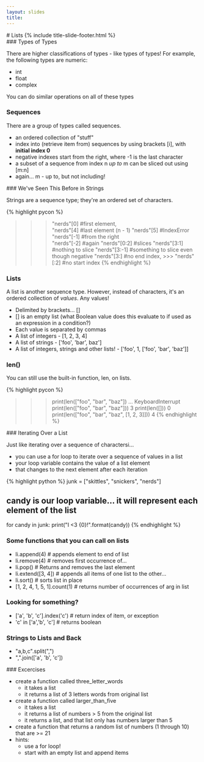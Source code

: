 ```yaml
---
layout: slides
title: 
---
```

<section markdown="block" class="title-slide">
#  Lists
{% include title-slide-footer.html %}
</section>

<section markdown="block">
###  Types of Types

There are higher classifications of types - like types of types! For example, the following types are numeric:

* int
* float
* complex

You can do similar operations on all of these types

</section>
<section>
<h3>Sequences</h3>

There are a group of types called sequences.
<ul>
	<li>an ordered collection of "stuff"</li>
	<li>index into (retrieve item from) sequences by using brackets [i], with <strong>initial index 0</strong></li>
	<li>negative indexes start from the right, where -1 is the last character</li>
	<li>a subset of a sequence from index n <em>up to</em> m can be sliced out using [m:n]</li>
	<li>again... m - up to, but not including!</li>
</ul>
</section>

<section markdown="block">
###  We've Seen This Before in Strings

Strings are a sequence type; they're an ordered set of characters.

{% highlight pycon %}
>>> "nerds"[0] #first element,  
>>> "nerds"[4] #last element (n - 1)
>>> "nerds"[5] #IndexError 
>>> "nerds"[-1] #from the right  
>>> "nerds"[-2] #again
>>> "nerds"[0:2] #slices
>>> "nerds"[3:1] #nothing to slice
>>> "nerds"[3:-1] #something to slice even though negative
>>> "nerds"[3:] #no end index,  >>> "nerds"[:2] #no start index
{% endhighlight %}

</section>

<section>
<h3>Lists</h3>

A list is another sequence type.  However, instead of characters, it's an ordered collection of _values_.  Any values!
<ul>
	<li>Delimited by brackets... []</li>
	<li>[] is an empty list (what Boolean value does this evaluate to if used as an expression in a condition?)</li>
	<li>Each value is separated by commas</li>
	<li>A list of integers - [1, 2, 3, 4]</li>
	<li>A list of strings - ['foo', 'bar', baz']</li>
	<li>A list of integers, strings and other lists! - ['foo', 1, ['foo', 'bar', 'baz']]</li>
</ul>
</section>




<section>
<h3>len()</h3>

You can still use the built-in function, len, on lists.

{% highlight pycon %}
>>> print(len(["foo", "bar", "baz"])
... 
KeyboardInterrupt
>>> print(len(["foo", "bar", "baz"]))
3
>>> print(len([]))
0
>>> print(len(["foo", "bar", "baz", [1, 2, 3]]))
4
{% endhighlight %}
</section>

<section markdown="block">
###  Iterating Over a List

Just like iterating over a sequence of charactersi...

* you can use a for loop to iterate over a sequence of values in a list
* your loop variable contains the value of a list element
* that changes to the next element after each iteration

{% highlight python %}
junk = ["skittles", "snickers", "nerds"]
#  candy is our loop variable... it will represent each element of the list
for candy in junk:
	print("I <3 {0}!".format(candy)) 
{% endhighlight %}
</section>

<section>
<h3>Some functions that you can call on lists</h3>
<ul>
	<li>li.append(4) # appends element to end of list</li>
	<li>li.remove(4) # removes first occurrence of...</li>
	<li>li.pop() # Returns and removes the last element</li>
	<li>li.extend([3, 4]) # appends all items of one list to the other...</li>
	<li>li.sort() # sorts list in place</li>
	<li>[1, 2, 4, 1, 5, 1].count(1) # returns number of occurrences of arg in list</li>
</ul>
</section>

<section>
<h3>Looking for something?</h3>
<ul>
	<li>['a', 'b', 'c'].index('c') # return index of item, or exception</li>
	<li>'c' in ['a','b', 'c'] # returns boolean</li>
</ul>
</section>

<section>
<h3>Strings to Lists and Back</h3>
<ul>
	<li>"a,b,c".split(",")</li>
	<li>",".join(['a', 'b', 'c'])</li>
</ul>
</section>


<section markdown="block">
###  Excercises

* create a function called three_letter_words
	* it takes a list
	* it returns a list of 3 letters words from original list
* create a function called larger_than_five
	* it takes a list
	* it returns a list of numbers > 5 from the original list
	* it returns a list, and that list only has numbers larger than 5
* create a function that returns a random list of numbers (1 through 10) that are &gt;= 21
* hints:
	* use a for loop!
	* start with an empty list and append items
</section>
